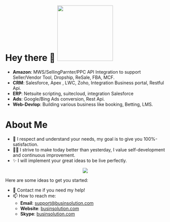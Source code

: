 # Hey there 👋 <img width="175px" src="https://komarev.com/ghpvc/?username=businsolution&color=DE002D">

- **Amazon**: MWS/SellingParnter/PPC API Integration to support Seller/Vendor Tool, Dropship, ReSale, FBA, MCF. 
- **CRM**: Salesforce, Apex , LWC, Zoho, Integration Business portal, Restful Api.
- **ERP**: Netsuite scripting, suitecloud, integration Salesforce
- **Ads**: Google/Bing Ads conversion, Rest Api. 
- **Web-Devlop**: Building various business like booking, Betting, LMS.

# About Me
- 🚀 I respect and understand your needs, my goal is to give you 100%-satisfaction.
- 👨‍🎓 I strive to make today better than yesterday, I value self-development and continuous improvement.
- ✨ I will implement your great ideas to be live perfectly.

<p align="center">
<a href="https://github.com/businsolution/">
  <img align="center" src="https://github-readme-stats.vercel.app/api/wakatime?username=businsolution&langs_count=6&theme=radical&layout=compact" />
</a>
</p>

Here are some ideas to get you started:

- 💬 Contact me if you need my help!
- 📫 How to reach me:
  - **Email**: [support@businsolution.com](mailto:me@octoper.me)
  - **Website**: [businsolution.com](https://businsolution.com)
  - **Skype**: [businsolution.com](https://businsolution.com)
